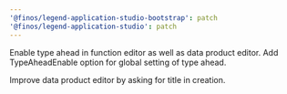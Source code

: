 ```yaml
---
'@finos/legend-application-studio-bootstrap': patch
'@finos/legend-application-studio': patch
---
```


Enable type ahead in function editor as well as data product editor. 
Add TypeAheadEnable option for global setting of type ahead.

Improve data product editor by asking for title in creation.